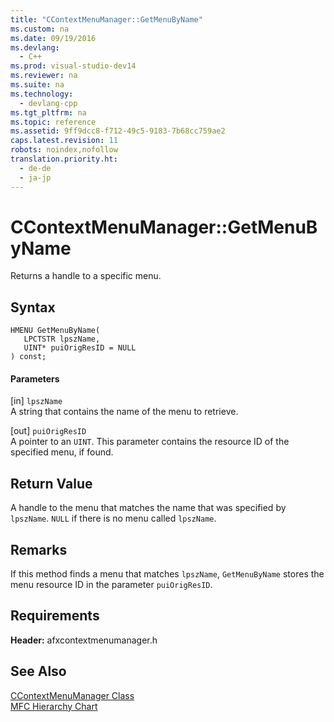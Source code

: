 ```yaml
---
title: "CContextMenuManager::GetMenuByName"
ms.custom: na
ms.date: 09/19/2016
ms.devlang: 
  - C++
ms.prod: visual-studio-dev14
ms.reviewer: na
ms.suite: na
ms.technology: 
  - devlang-cpp
ms.tgt_pltfrm: na
ms.topic: reference
ms.assetid: 9ff9dcc8-f712-49c5-9183-7b68cc759ae2
caps.latest.revision: 11
robots: noindex,nofollow
translation.priority.ht: 
  - de-de
  - ja-jp
---
```

# CContextMenuManager::GetMenuByName
Returns a handle to a specific menu.  
  
## Syntax  
  
```  
HMENU GetMenuByName(  
   LPCTSTR lpszName,  
   UINT* puiOrigResID = NULL  
) const;  
```  
  
#### Parameters  
 [in] `lpszName`  
 A string that contains the name of the menu to retrieve.  
  
 [out] `puiOrigResID`  
 A pointer to an `UINT`. This parameter contains the resource ID of the specified menu, if found.  
  
## Return Value  
 A handle to the menu that matches the name that was specified by `lpszName`. `NULL` if there is no menu called `lpszName`.  
  
## Remarks  
 If this method finds a menu that matches `lpszName`, `GetMenuByName` stores the menu resource ID in the parameter `puiOrigResID`.  
  
## Requirements  
 **Header:** afxcontextmenumanager.h  
  
## See Also  
 [CContextMenuManager Class](../vs140/CContextMenuManager-Class.md)   
 [MFC Hierarchy Chart](../vs140/Hierarchy-Chart.md)